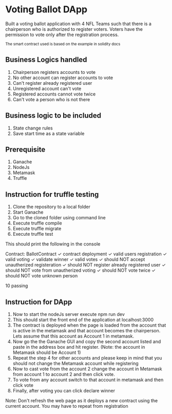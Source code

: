 # Voting Ballot DApp

Built a voting ballot application with 4 NFL Teams such that there is a chairperson who is authorized to register voters. Voters have the permission to vote only after the registration process.

<small> The smart contract used is based on the example in solidity docs </small>


## Business Logics handled
1. Chairperson registers accounts to vote
2. No other account can register accounts to vote
3. Can't register already registered user
4. Unregistered account can't vote
5. Registered accounts cannot vote twice
6. Can't vote a person who is not there

## Business logic to be included 
1. State change rules
2. Save start time as a state variable

## Prerequisite
1. Ganache
2. NodeJs
3. Metamask
4. Truffle

## Instruction for truffle testing
1. Clone the repository to a local folder
2. Start Ganache 
3. Go to the cloned folder using command line
4. Execute truffle compile
5. Execute truffle migrate
6. Execute truffle test

This should print the following in the console

 Contract: BallotContract
    ✓ contract deployment
    ✓ valid users registration 
    ✓ valid voting
    ✓ validate winner
    ✓ valid votes
    ✓ should NOT accept unautherized registeration
    ✓ should NOT register already registered user
    ✓ should NOT vote from unautherized voting
    ✓ should NOT vote twice
    ✓ should NOT vote unknown person


  10 passing



## Instruction for DApp

1. Now to start the nodeJs server execute npm run dev
2. This should start the front end of the application at localhost:3000
3. The contract is deployed when the page is loaded from the account that is active in the metamask and that account becomes the chairperson. Lets assume that this account as Account 1 in metamask.
4. Now go the the Ganache GUI and copy the second account listed and paste in the address box and hit register. (Note: the account in Metamask should be Account 1)
5. Repeat the step 4 for other accounts and please keep in mind that you should not change the Metamask account while registering
6. Now to cast vote from the account 2 change the account in Metamask from account 1 to account 2 and then click vote.
7. To vote from any account switch to that account in metamask and then click vote
8. Finally, after voting you can click declare winner

Note: Don't refresh the web page as it deploys a new contract using the current account. You may have to repeat from registration  







